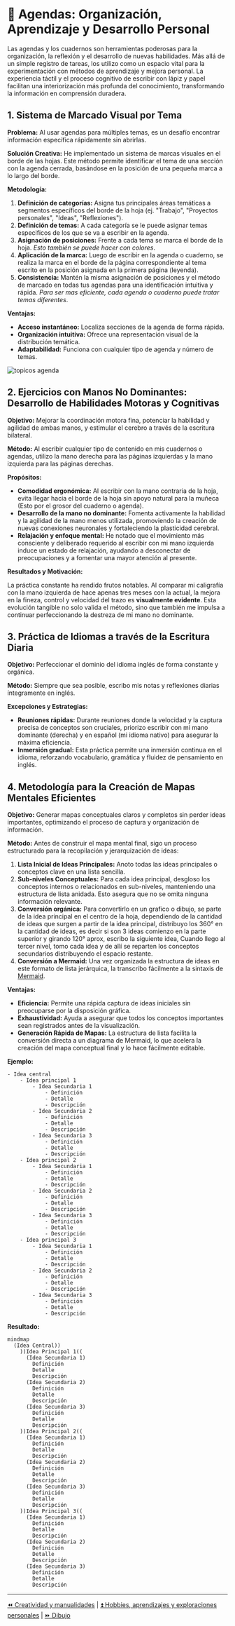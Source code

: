# 📖 Agendas: Organización, Aprendizaje y Desarrollo Personal

Las agendas y los cuadernos son herramientas poderosas para la organización, la reflexión y el desarrollo de nuevas habilidades. Más allá de un simple registro de tareas, los utilizo como un espacio vital para la experimentación con métodos de aprendizaje y mejora personal. La experiencia táctil y el proceso cognitivo de escribir con lápiz y papel facilitan una interiorización más profunda del conocimiento, transformando la información en comprensión duradera.

## 1. Sistema de Marcado Visual por Tema

**Problema:** Al usar agendas para múltiples temas, es un desafío encontrar información específica rápidamente sin abrirlas.

**Solución Creativa:** He implementado un sistema de marcas visuales en el borde de las hojas. Este método permite identificar el tema de una sección con la agenda cerrada, basándose en la posición de una pequeña marca a lo largo del borde.

**Metodología:**

1. **Definición de categorías:** Asigna tus principales áreas temáticas a segmentos específicos del borde de la hoja (ej. "Trabajo", "Proyectos personales", "Ideas", "Reflexiones").
2. **Definición de temas:** A cada categoría se le puede asignar temas especificos de los que se va a escribir en la agenda.
3. **Asignación de posiciones:** Frente a cada tema se marca el borde de la hoja. _Esto también se puede hacer con colores_.
4. **Aplicación de la marca:** Luego de escribir en la agenda o cuaderno, se realiza la marca en el borde de la página correspondiente al tema escrito en la posición asignada en la primera página (leyenda).
5. **Consistencia:** Mantén la misma asignación de posiciones y el método de marcado en todas tus agendas para una identificación intuitiva y rápida. _Para ser mas eficiente, cada agenda o cuaderno puede tratar temas diferentes_.

**Ventajas:**

- **Acceso instantáneo:** Localiza secciones de la agenda de forma rápida.
- **Organización intuitiva:** Ofrece una representación visual de la distribución temática.
- **Adaptabilidad:** Funciona con cualquier tipo de agenda y número de temas.

![topicos agenda](./assets/topicos.agenda.jpeg)

## 2. Ejercicios con Manos No Dominantes: Desarrollo de Habilidades Motoras y Cognitivas

**Objetivo:** Mejorar la coordinación motora fina, potenciar la habilidad y agilidad de ambas manos, y estimular el cerebro a través de la escritura bilateral.

**Método:**
Al escribir cualquier tipo de contenido en mis cuadernos o agendas, utilizo la mano derecha para las páginas izquierdas y la mano izquierda para las páginas derechas.

**Propósitos:**

- **Comodidad ergonómica:** Al escribir con la mano contraria de la hoja, evita llegar hacia el borde de la hoja sin apoyo natural para la muñeca (Esto por el grosor del cuaderno o agenda).
- **Desarrollo de la mano no dominante:** Fomenta activamente la habilidad y la agilidad de la mano menos utilizada, promoviendo la creación de nuevas conexiones neuronales y fortaleciendo la plasticidad cerebral.
- **Relajación y enfoque mental:** He notado que el movimiento más consciente y deliberado requerido al escribir con mi mano izquierda induce un estado de relajación, ayudando a desconectar de preocupaciones y a fomentar una mayor atención al presente.

**Resultados y Motivación:**

La práctica constante ha rendido frutos notables. Al comparar mi caligrafía con la mano izquierda de hace apenas tres meses con la actual, la mejora en la fineza, control y velocidad del trazo es **visualmente evidente**. Esta evolución tangible no solo valida el método, sino que también me impulsa a continuar perfeccionando la destreza de mi mano no dominante.

## 3. Práctica de Idiomas a través de la Escritura Diaria

**Objetivo:** Perfeccionar el dominio del idioma inglés de forma constante y orgánica.

**Método:**
Siempre que sea posible, escribo mis notas y reflexiones diarias íntegramente en inglés.

**Excepciones y Estrategias:**

- **Reuniones rápidas:** Durante reuniones donde la velocidad y la captura precisa de conceptos son cruciales, priorizo escribir con mi mano dominante (derecha) y en español (mi idioma nativo) para asegurar la máxima eficiencia.
- **Inmersión gradual:** Esta práctica permite una inmersión continua en el idioma, reforzando vocabulario, gramática y fluidez de pensamiento en inglés.

## 4. Metodología para la Creación de Mapas Mentales Eficientes

**Objetivo:** Generar mapas conceptuales claros y completos sin perder ideas importantes, optimizando el proceso de captura y organización de información.

**Método:**
Antes de construir el mapa mental final, sigo un proceso estructurado para la recopilación y jerarquización de ideas:

1. **Lista Inicial de Ideas Principales:** Anoto todas las ideas principales o conceptos clave en una lista sencilla.
2. **Sub-niveles Conceptuales:** Para cada idea principal, desgloso los conceptos internos o relacionados en sub-niveles, manteniendo una estructura de lista anidada. Esto asegura que no se omita ninguna información relevante.
3. **Conversión orgánica:** Para convertirlo en un grafico o dibujo, se parte de la idea principal en el centro de la hoja, dependiendo de la cantidad de ideas que surgen a partir de la idea principal, distribuyo los 360° en la cantidad de ideas, es decir si son 3 ideas comienzo en la parte superior y girando 120° aprox, escribo la siguiente idea, Cuando llego al tercer nivel, tomo cada idea y de allí se reparten los conceptos secundarios distribuyendo el espacio restante.
4. **Conversión a Mermaid:** Una vez organizada la estructura de ideas en este formato de lista jerárquica, la transcribo fácilmente a la sintaxis de [Mermaid](https://mermaid.js.org/syntax/mindmap.html).

**Ventajas:**

- **Eficiencia:** Permite una rápida captura de ideas iniciales sin preocuparse por la disposición gráfica.
- **Exhaustividad:** Ayuda a asegurar que todos los conceptos importantes sean registrados antes de la visualización.
- **Generación Rápida de Mapas:** La estructura de lista facilita la conversión directa a un diagrama de Mermaid, lo que acelera la creación del mapa conceptual final y lo hace fácilmente editable.

**Ejemplo:**

```text
- Idea central
    - Idea principal 1
        - Idea Secundaria 1
            - Definición
            - Detalle
            - Descripción
        - Idea Secundaria 2
            - Definición
            - Detalle
            - Descripción
        - Idea Secundaria 3
            - Definición
            - Detalle
            - Descripción
    - Idea principal 2
        - Idea Secundaria 1
            - Definición
            - Detalle
            - Descripción
        - Idea Secundaria 2
            - Definición
            - Detalle
            - Descripción
        - Idea Secundaria 3
            - Definición
            - Detalle
            - Descripción
    - Idea principal 3
        - Idea Secundaria 1
            - Definición
            - Detalle
            - Descripción
        - Idea Secundaria 2
            - Definición
            - Detalle
            - Descripción
        - Idea Secundaria 3
            - Definición
            - Detalle
            - Descripción
```

**Resultado:**

```mermaid
mindmap
  (Idea Central))
    ))Idea Principal 1((
      (Idea Secundaria 1)
        Definición
        Detalle
        Descripción
      (Idea Secundaria 2)
        Definición
        Detalle
        Descripción
      (Idea Secundaria 3)
        Definición
        Detalle
        Descripción
    ))Idea Principal 2((
      (Idea Secundaria 1)
        Definición
        Detalle
        Descripción
      (Idea Secundaria 2)
        Definición
        Detalle
        Descripción
      (Idea Secundaria 3)
        Definición
        Detalle
        Descripción
    ))Idea Principal 3((
      (Idea Secundaria 1)
        Definición
        Detalle
        Descripción
      (Idea Secundaria 2)
        Definición
        Detalle
        Descripción
      (Idea Secundaria 3)
        Definición
        Detalle
        Descripción
```

---

[⏪ Creatividad y manualidades](/hobbies/creatividad/README.md) | [⏫ Hobbies, aprendizajes y exploraciones personales](/hobbies/README.md) | [⏩ Dibujo](dibujo.md)

